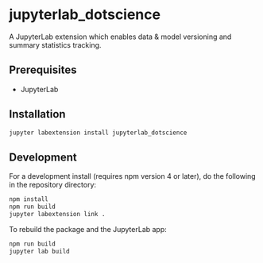 # jupyterlab_dotscience

A JupyterLab extension which enables data & model versioning and summary statistics tracking.


## Prerequisites

* JupyterLab

## Installation

```bash
jupyter labextension install jupyterlab_dotscience
```

## Development

For a development install (requires npm version 4 or later), do the following in the repository directory:

```bash
npm install
npm run build
jupyter labextension link .
```

To rebuild the package and the JupyterLab app:

```bash
npm run build
jupyter lab build
```

